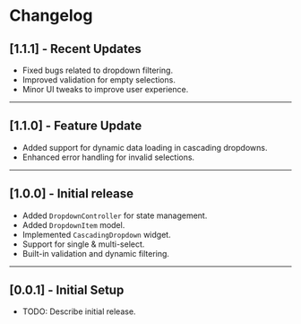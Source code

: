 # Changelog

## [1.1.1] - Recent Updates
- Fixed bugs related to dropdown filtering.
- Improved validation for empty selections.
- Minor UI tweaks to improve user experience.

---

## [1.1.0] - Feature Update
- Added support for dynamic data loading in cascading dropdowns.
- Enhanced error handling for invalid selections.

---

## [1.0.0] - Initial release
- Added `DropdownController` for state management.
- Added `DropdownItem` model.
- Implemented `CascadingDropdown` widget.
- Support for single & multi-select.
- Built-in validation and dynamic filtering.

---

## [0.0.1] - Initial Setup
- TODO: Describe initial release.

